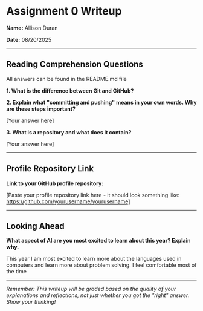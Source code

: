 # Assignment 0 Writeup

**Name:** Allison Duran

**Date:** 08/20/2025

---

## Reading Comprehension Questions
All answers can be found in the README.md file

**1. What is the difference between Git and GitHub?**



**2. Explain what "committing and pushing" means in your own words. Why are these steps important?**

[Your answer here]

**3. What is a repository and what does it contain?**

[Your answer here]

---

## Profile Repository Link

**Link to your GitHub profile repository:** 

[Paste your profile repository link here - it should look something like: https://github.com/yourusername/yourusername]

---

## Looking Ahead

**What aspect of AI are you most excited to learn about this year? Explain why.**

This year I am most excited to learn more about the languages used in computers and learn more about problem solving. I feel comfortable most of the time 

---

*Remember: This writeup will be graded based on the quality of your explanations and reflections, not just whether you got the "right" answer. Show your thinking!*
